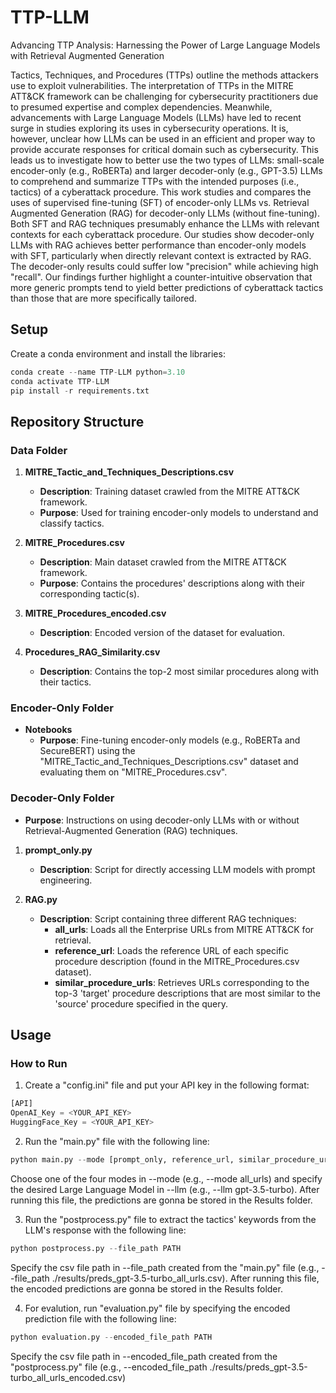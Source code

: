 # TTP-LLM
Advancing TTP Analysis: Harnessing the Power of Large Language Models with Retrieval Augmented Generation

Tactics, Techniques, and Procedures (TTPs) outline the methods attackers use to exploit vulnerabilities. The interpretation of TTPs in the MITRE ATT&CK framework can be challenging for cybersecurity practitioners due to presumed expertise and complex dependencies. Meanwhile, advancements with Large Language Models (LLMs) have led to recent surge in studies exploring its uses in cybersecurity operations. It is, however, unclear how LLMs can be used in an efficient and proper way to provide accurate responses for critical domain such as cybersecurity. This leads us to investigate how to better use the two types of LLMs: small-scale encoder-only (e.g., RoBERTa) and larger decoder-only (e.g., GPT-3.5) LLMs to comprehend and summarize TTPs with the intended purposes (i.e., tactics) of a cyberattack procedure. This work studies and compares the uses of supervised fine-tuning (SFT) of encoder-only LLMs vs. Retrieval Augmented Generation (RAG) for decoder-only LLMs (without fine-tuning). Both SFT and RAG techniques presumably enhance the LLMs with  relevant contexts for each cyberattack procedure. Our studies show decoder-only LLMs with RAG achieves better performance than encoder-only models with SFT, particularly when directly relevant context is extracted by RAG. The decoder-only results could suffer low "precision" while achieving high "recall". Our findings further highlight a counter-intuitive observation that more generic prompts tend to yield better predictions of cyberattack tactics than those that are more specifically tailored.

## Setup
Create a conda environment and install the libraries:
```python
conda create --name TTP-LLM python=3.10
conda activate TTP-LLM
pip install -r requirements.txt
```

## Repository Structure

### Data Folder

1. **MITRE_Tactic_and_Techniques_Descriptions.csv**
   - **Description**: Training dataset crawled from the MITRE ATT&CK framework.
   - **Purpose**: Used for training encoder-only models to understand and classify tactics.

2. **MITRE_Procedures.csv**
   - **Description**: Main dataset crawled from the MITRE ATT&CK framework.
   - **Purpose**: Contains the procedures' descriptions along with their corresponding tactic(s).

3. **MITRE_Procedures_encoded.csv**
   - **Description**: Encoded version of the dataset for evaluation.

4. **Procedures_RAG_Similarity.csv**
   - **Description**: Contains the top-2 most similar procedures along with their tactics.

### Encoder-Only Folder

- **Notebooks**
  - **Purpose**: Fine-tuning encoder-only models (e.g., RoBERTa and SecureBERT) using the "MITRE_Tactic_and_Techniques_Descriptions.csv" dataset and evaluating them on "MITRE_Procedures.csv".

### Decoder-Only Folder

- **Purpose**: Instructions on using decoder-only LLMs with or without Retrieval-Augmented Generation (RAG) techniques.


1. **prompt_only.py**
   - **Description**: Script for directly accessing LLM models with prompt engineering.

2. **RAG.py**
   - **Description**: Script containing three different RAG techniques:
     - **all_urls**: Loads all the Enterprise URLs from MITRE ATT&CK for retrieval.
     - **reference_url**: Loads the reference URL of each specific procedure description (found in the MITRE_Procedures.csv dataset).
     - **similar_procedure_urls**: Retrieves URLs corresponding to the top-3 'target' procedure descriptions that are most similar to the 'source' procedure specified in the query.

## Usage

### How to Run

1) Create a "config.ini" file and put your API key in the following format:
```python
[API]
OpenAI_Key = <YOUR_API_KEY>
HuggingFace_Key = <YOUR_API_KEY>

```
2) Run the "main.py" file with the following line:
```python
python main.py --mode [prompt_only, reference_url, similar_procedure_urls, all_urls] --llm [LLM]
```
Choose one of the four modes in --mode (e.g., --mode all_urls) and specify the desired Large Language Model in --llm (e.g., --llm gpt-3.5-turbo). After running this file, the predictions are gonna be stored in the Results folder.


3) Run the "postprocess.py" file to extract the tactics' keywords from the LLM's response with the following line:
```python
python postprocess.py --file_path PATH
```
Specify the csv file path in --file_path created from the "main.py" file (e.g., --file_path ./results/preds_gpt-3.5-turbo_all_urls.csv). After running this file, the encoded predictions are gonna be stored in the Results folder.

4) For evalution, run "evaluation.py" file by specifying the encoded prediction file with the following line:
```python
python evaluation.py --encoded_file_path PATH
```
Specify the csv file path in --encoded_file_path created from the "postprocess.py" file (e.g., --encoded_file_path ./results/preds_gpt-3.5-turbo_all_urls_encoded.csv)


